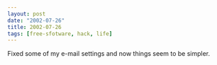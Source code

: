 ```yaml
---
layout: post
date: "2002-07-26"
title: 2002-07-26
tags: [free-sfotware, hack, life]
---
```

Fixed some of my e-mail settings and now things seem to be
simpler.


